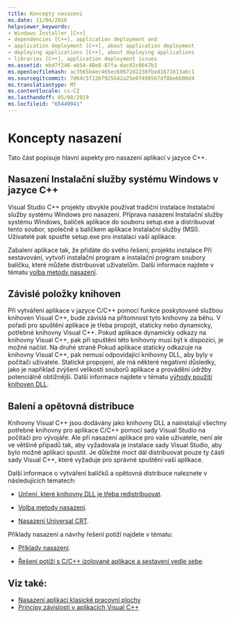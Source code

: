 ```yaml
---
title: Koncepty nasazení
ms.date: 11/04/2016
helpviewer_keywords:
- Windows Installer [C++]
- dependencies [C++], application deployment and
- application deployment [C++], about application deployment
- deploying applications [C++], about deploying applications
- libraries [C++], application deployment issues
ms.assetid: ebd7f246-ab54-40e8-87fa-dac02c0047b3
ms.openlocfilehash: ac3565b4ec465ec60672d2238fbe81b71613a6c1
ms.sourcegitcommit: 7d64c5f226f925642a25e07498567df8bebb00d4
ms.translationtype: MT
ms.contentlocale: cs-CZ
ms.lasthandoff: 05/08/2019
ms.locfileid: "65449041"
---
```

# <a name="deployment-concepts"></a>Koncepty nasazení

Tato část popisuje hlavní aspekty pro nasazení aplikací v jazyce C++.

## <a name="windows-installer-deployment-in-c"></a>Nasazení Instalační služby systému Windows v jazyce C++

Visual Studio C++ projekty obvykle používat tradiční instalace Instalační služby systému Windows pro nasazení. Příprava nasazení Instalační služby systému Windows, balíček aplikace do souboru setup.exe a distribuovat tento soubor, společně s balíčkem aplikace Instalační služby (MSI). Uživatelé pak spusťte setup.exe pro instalaci vaší aplikace.

Zabalení aplikace tak, že přidáte do svého řešení; projektu instalace Při sestavování, vytvoří instalační program a instalační program soubory balíčku, které můžete distribuovat uživatelům. Další informace najdete v tématu [volba metody nasazení](choosing-a-deployment-method.md).

## <a name="library-dependencies"></a>Závislé položky knihoven

Při vytváření aplikace v jazyce C/C++ pomocí funkce poskytované službou knihoven Visual C++, bude závislá na přítomnost tyto knihovny za běhu. V pořadí pro spuštění aplikace je třeba propojit, staticky nebo dynamicky, potřebné knihovny Visual C++. Pokud aplikace dynamicky odkazy na knihovny Visual C++, pak při spuštění této knihovny musí být k dispozici, je možné načíst. Na druhé straně Pokud aplikace staticky odkazuje na knihovny Visual C++, pak nemusí odpovídající knihovny DLL, aby byly v počítači uživatele. Statické propojení, ale má některé negativní důsledky, jako je například zvýšení velikosti souborů aplikace a provádění údržby potenciálně obtížnější. Další informace najdete v tématu [výhody použití knihoven DLL](../build/dlls-in-visual-cpp.md#advantages-of-using-dlls).

## <a name="packaging-and-redistributing"></a>Balení a opětovná distribuce

Knihovny Visual C++ jsou dodávány jako knihovny DLL a nainstalují všechny potřebné knihovny pro aplikace C/C++ pomocí sady Visual Studio na počítači pro vývojáře. Ale při nasazení aplikace pro vaše uživatele, není ale ve většině případů tak, aby vyžadovala je instalace sady Visual Studio, aby bylo možné aplikaci spustit. Je důležité moct dál distribuovat pouze ty části sady Visual C++, které vyžaduje pro správné spuštění vaší aplikace.

Další informace o vytváření balíčků a opětovná distribuce naleznete v následujících tématech:

- [Určení, které knihovny DLL je třeba redistribuovat](determining-which-dlls-to-redistribute.md).

- [Volba metody nasazení](choosing-a-deployment-method.md).

- [Nasazení Universal CRT](universal-crt-deployment.md).

Příklady nasazení a návrhy řešení potíží najdete v tématu:

- [Příklady nasazení](deployment-examples.md).

- [Řešení potíží s C/C++ izolované aplikace a sestavení vedle sebe](../build/troubleshooting-c-cpp-isolated-applications-and-side-by-side-assemblies.md).

## <a name="see-also"></a>Viz také:

- [Nasazení aplikací klasické pracovní plochy](deploying-native-desktop-applications-visual-cpp.md)
- [Principy závislostí v aplikacích Visual C++](understanding-the-dependencies-of-a-visual-cpp-application.md)
